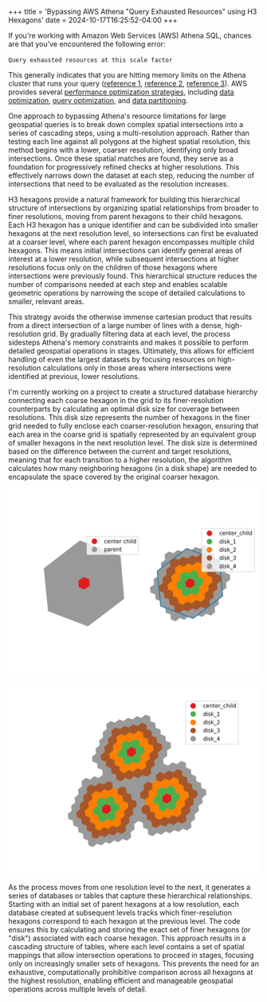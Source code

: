 +++
title = 'Bypassing AWS Athena "Query Exhausted Resources" using H3 Hexagons'
date = 2024-10-17T16:25:52-04:00
+++

If you're working with Amazon Web Services (AWS) Athena SQL, chances are that you've encountered the following error:

`Query exhausted resources at this scale factor`

This generally indicates that you are hitting memory limits on the Athena cluster that runs your query ([reference 1](https://repost.aws/questions/QU5M0ASE-_R_mvSMXDWrnuDA/athena-version-3-error-query-exhausted-resources-at-this-scale-factor), [reference 2](https://repost.aws/questions/QUdYYEXbb0QMuKX6TwDl17GA/athena-query-exhausted-resources-at-this-scale-factor), [reference 3](https://repost.aws/knowledge-center/athena-query-exhausted)). AWS provides several [performance optimization strategies](https://docs.aws.amazon.com/athena/latest/ug/performance-tuning.html), including [data optimization](https://docs.aws.amazon.com/athena/latest/ug/performance-tuning-data-optimization-techniques.html), [query optimization](https://docs.aws.amazon.com/athena/latest/ug/performance-tuning-query-optimization-techniques.html), and [data partitioning](https://docs.aws.amazon.com/athena/latest/ug/partition-projection.html#partition-projection-using).

One approach to bypassing Athena's resource limitations for large geospatial queries is to break down complex spatial intersections into a series of cascading steps, using a multi-resolution approach. Rather than testing each line against all polygons at the highest spatial resolution, this method begins with a lower, coarser resolution, identifying only broad intersections. Once these spatial matches are found, they serve as a foundation for progressively refined checks at higher resolutions. This effectively narrows down the dataset at each step, reducing the number of intersections that need to be evaluated as the resolution increases.

H3 hexagons provide a natural framework for building this hierarchical structure of intersections by organizing spatial relationships from broader to finer resolutions, moving from parent hexagons to their child hexagons. Each H3 hexagon has a unique identifier and can be subdivided into smaller hexagons at the next resolution level, so intersections can first be evaluated at a coarser level, where each parent hexagon encompasses multiple child hexagons. This means initial intersections can identify general areas of interest at a lower resolution, while subsequent intersections at higher resolutions focus only on the children of those hexagons where intersections were previously found. This hierarchical structure reduces the number of comparisons needed at each step and enables scalable geometric operations by narrowing the scope of detailed calculations to smaller, relevant areas.

This strategy avoids the otherwise immense cartesian product that results from a direct intersection of a large number of lines with a dense, high-resolution grid. By gradually filtering data at each level, the process sidesteps Athena's memory constraints and makes it possible to perform detailed geospatial operations in stages. Ultimately, this allows for efficient handling of even the largest datasets by focusing resources on high-resolution calculations only in those areas where intersections were identified at previous, lower resolutions.

I'm currently working on a project to create a structured database hierarchy connecting each coarse hexagon in the grid to its finer-resolution counterparts by calculating an optimal disk size for coverage between resolutions. This disk size represents the number of hexagons in the finer grid needed to fully enclose each coarser-resolution hexagon, ensuring that each area in the coarse grid is spatially represented by an equivalent group of smaller hexagons in the next resolution level. The disk size is determined based on the difference between the current and target resolutions, meaning that for each transition to a higher resolution, the algorithm calculates how many neighboring hexagons (in a disk shape) are needed to encapsulate the space covered by the original coarser hexagon.

![](./images/parent_centerchild.png)

![](./images/centerchilds_griddisks.png)

As the process moves from one resolution level to the next, it generates a series of databases or tables that capture these hierarchical relationships. Starting with an initial set of parent hexagons at a low resolution, each database created at subsequent levels tracks which finer-resolution hexagons correspond to each hexagon at the previous level. The code ensures this by calculating and storing the exact set of finer hexagons (or "disk") associated with each coarse hexagon. This approach results in a cascading structure of tables, where each level contains a set of spatial mappings that allow intersection operations to proceed in stages, focusing only on increasingly smaller sets of hexagons. This prevents the need for an exhaustive, computationally prohibitive comparison across all hexagons at the highest resolution, enabling efficient and manageable geospatial operations across multiple levels of detail.
